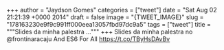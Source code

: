 
+++
author = "Jaydson Gomes"
categories = ["tweet"]
date = "Sat Aug 02 21:21:39 +0000 2014"
draft = false
image = "{TWEET_IMAGE}"
slug = "178163230e9f9c991ff000eea13057fbd97dc9a5"
tags = ["tweet"]
title = """Slides da minha palestra ..."""
+++
Slides da minha palestra no @frontinaracaju And ES6 For All https://t.co/TByHsDAvBv
